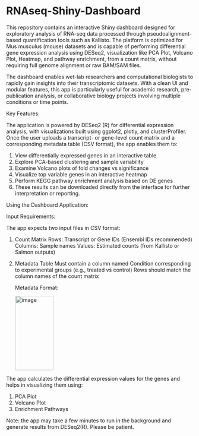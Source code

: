 # RNAseq-Shiny-Dashboard
This repository contains an interactive Shiny dashboard designed for exploratory analysis of RNA-seq data processed through pseudoalignment-based quantification tools such as Kallisto. The platform is optimized for Mus musculus (mouse) datasets and is capable of performing differential gene expression analysis using DESeq2, visualization like PCA Plot, Volcano Plot, Heatmap, and pathway enrichment, from a count matrix, without requiring full genome alignment or raw BAM/SAM files.

The dashboard enables wet-lab researchers and computational biologists to rapidly gain insights into their transcriptomic datasets. With a clean UI and modular features, this app is particularly useful for academic research, pre-publication analysis, or collaborative biology projects involving multiple conditions or time points.

Key Features:

The application is powered by DESeq2 (R) for differential expression analysis, with visualizations built using ggplot2, plotly, and clusterProfiler. Once the user uploads a transcript- or gene-level count matrix and a corresponding metadata table (CSV format), the app enables them to:

1. View differentially expressed genes in an interactive table
2. Explore PCA-based clustering and sample variability
3. Examine Volcano plots of fold changes vs significance
4. Visualize top variable genes in an interactive heatmap
5. Perform KEGG pathway enrichment analysis based on DE genes
6. These results can be downloaded directly from the interface for further interpretation or reporting.


Using the Dashboard Application:

Input Requirements:

The app expects two input files in CSV format:

1. Count Matrix
   Rows: Transcript or Gene IDs (Ensembl IDs recommended)
   Columns: Sample names
   Values: Estimated counts (from Kallisto or Salmon outputs)
   
3. Metadata Table
   Must contain a column named Condition corresponding to experimental groups (e.g., treated vs control)
   Rows should match the column names of the count matrix
   
   Metadata Format:

   <img width="103" height="200" alt="image" src="https://github.com/user-attachments/assets/817ca127-d585-4724-88c5-06107b58abcb" />


The app calculates the differential expression values for the genes and helps in visualizing them using:

1. PCA Plot
2. Volcano Plot
3. Enrichment Pathways

Note: the app may take a few minutes to run in the background and generate results from DESeq2(R). Please be patient.
